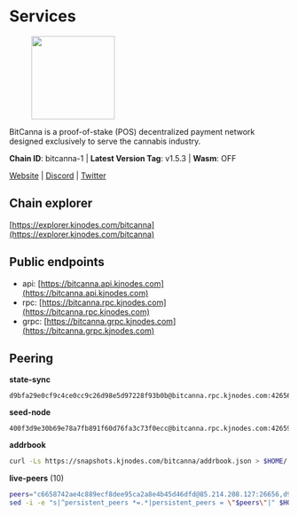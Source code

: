 # Services

<figure><img src="https://raw.githubusercontent.com/kj89/testnet_manuals/main/pingpub/logos/bitcanna.png" width="150" alt=""><figcaption></figcaption></figure>

BitCanna is a proof-of-stake (POS) decentralized payment network designed exclusively to serve the cannabis industry. 

**Chain ID**: bitcanna-1 | **Latest Version Tag**: v1.5.3 | **Wasm**: OFF

[Website](https://www.bitcanna.io) | [Discord](https://discord.gg/9AVrzaVQvs) | [Twitter](https://twitter.com/BitCannaGlobal)




## Chain explorer
[https://explorer.kjnodes.com/bitcanna](https://explorer.kjnodes.com/bitcanna)

## Public endpoints

* api: [https://bitcanna.api.kjnodes.com](https://bitcanna.api.kjnodes.com)
* rpc: [https://bitcanna.rpc.kjnodes.com](https://bitcanna.rpc.kjnodes.com)
* grpc: [https://bitcanna.grpc.kjnodes.com](https://bitcanna.grpc.kjnodes.com)

## Peering

**state-sync**

```text
d9bfa29e0cf9c4ce0cc9c26d98e5d97228f93b0b@bitcanna.rpc.kjnodes.com:42656
```

**seed-node**

```text
400f3d9e30b69e78a7fb891f60d76fa3c73f0ecc@bitcanna.rpc.kjnodes.com:42659
```

**addrbook**
```bash
curl -Ls https://snapshots.kjnodes.com/bitcanna/addrbook.json > $HOME/.bcna/config/addrbook.json
```

**live-peers** (10)
```bash
peers="c6658742ae4c889ecf8dee95ca2a8e4b45d46dfd@85.214.208.127:26656,d9bfa29e0cf9c4ce0cc9c26d98e5d97228f93b0b@65.109.88.38:42656,d2247f7b919f0781c90ee61958d7044665a22d38@169.155.169.55:26656,471518432477e31ea348af246c0b54095d41352c@78.47.210.209:26656,881b4ec9a1d37587c44476a22c0864b08b1c88fe@195.3.221.21:13056,82588f011491c6100d922d133f52fc23460b9231@135.181.67.233:26656,6cceba286b498d4a1931f85e35ea0fa433373057@78.47.208.97:26656,da04ee3f8bd93421a3264e3a061a09c139aaa937@161.97.150.65:26656,4e1c2471efb89239fb04a4b75f9f87177fd91d00@95.217.151.241:26656,c38a5912b4b0f827732862594671c65ad0059932@172.105.196.25:26656"
sed -i -e "s|^persistent_peers *=.*|persistent_peers = \"$peers\"|" $HOME/.bcna/config/config.toml
```

